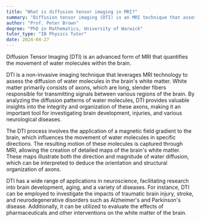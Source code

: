 ```yaml
---
title: "What is diffusion tensor imaging in MRI?"
summary: "Diffusion tensor imaging (DTI) is an MRI technique that assesses water molecule movement in the brain, providing insights into neural pathways and brain structure."
author: "Prof. Peter Brown"
degree: "PhD in Mathematics, University of Warwick"
tutor_type: "IB Physics Tutor"
date: 2024-04-27
---
```


Diffusion Tensor Imaging (DTI) is an advanced form of MRI that quantifies the movement of water molecules within the brain.

DTI is a non-invasive imaging technique that leverages MRI technology to assess the diffusion of water molecules in the brain's white matter. White matter primarily consists of axons, which are long, slender fibers responsible for transmitting signals between various regions of the brain. By analyzing the diffusion patterns of water molecules, DTI provides valuable insights into the integrity and organization of these axons, making it an important tool for investigating brain development, injuries, and various neurological diseases.

The DTI process involves the application of a magnetic field gradient to the brain, which influences the movement of water molecules in specific directions. The resulting motion of these molecules is captured through MRI, allowing the creation of detailed maps of the brain's white matter. These maps illustrate both the direction and magnitude of water diffusion, which can be interpreted to deduce the orientation and structural organization of axons.

DTI has a wide range of applications in neuroscience, facilitating research into brain development, aging, and a variety of diseases. For instance, DTI can be employed to investigate the impacts of traumatic brain injury, stroke, and neurodegenerative disorders such as Alzheimer's and Parkinson's disease. Additionally, it can be utilized to evaluate the effects of pharmaceuticals and other interventions on the white matter of the brain.
    